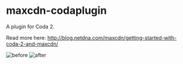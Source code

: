 maxcdn-codaplugin
=================

A plugin for Coda 2.

Read more here: http://blog.netdna.com/maxcdn/getting-started-with-coda-2-and-maxcdn/

![before](http://blognetdna.wpengine.netdna-cdn.com/assets/coda-maxcdn-before.png)
![after](http://blognetdna.wpengine.netdna-cdn.com/assets/coda-maxcdn-after.png)